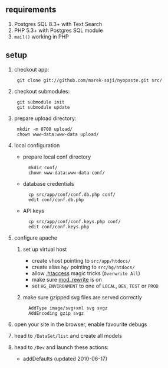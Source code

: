 requirements
------------

1. Postgres SQL 8.3+ with Text Search
1. PHP 5.3+ with Postgres SQL module
1. `mail()` working in PHP



setup
-----

1. checkout app:

        git clone git://github.com/marek-saji/nyopaste.git src/

1. checkout submodules:

        git submodule init
        git submodule update

1. prepare upload directory:

        mkdir -m 0700 upload/
        chown www-data:www-data upload/

1. local configuration

    - prepare local conf directory

            mkdir conf/
            chown www-data:www-data conf/

    - database credentials

            cp src/app/conf/conf.db.php conf/
            edit conf/conf.db.php

    - API keys

            cp src/app/conf/conf.keys.php conf/
            edit conf/conf.keys.php

1. configure apache

   1. set up virtual host
      - create vhost pointing to `src/app/htdocs/`
      - create alias `hg/` pointing to `src/hg/htdocs/`
      - allow [.htaccess][] magic tricks (`Overwrite All`)
      - make sure [mod_rewrite][] is on
      - set `HG_ENVIRONMENT` to one of `LOCAL`, `DEV`, `TEST` or `PROD`

   1. make sure gzipped svg files are served correctly

            AddType image/svg+xml svg svgz
            AddEncoding gzip svgz

1. open your site in the browser, enable favourite debugs

1. head to `/DataSet/list` and create all models

1. head to `/Dev` and launch these actions:

   - addDefaults (updated 2010-06-17)



[.htaccess]:             http://httpd.apache.org/docs/current/howto/htaccess.html
[mod_rewrite]:           http://httpd.apache.org/docs/current/mod/mod_rewrite.html

